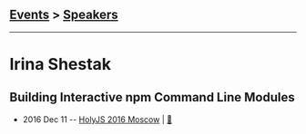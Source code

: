 ## [Events](../README.md) > [Speakers](../speakers.md)
---

# Irina Shestak

## Building Interactive npm Command Line Modules
- 2016 Dec 11 -- [HolyJS 2016 Moscow](https://www.youtube.com/watch?v=X5f2_6jPoOc)  | [:notebook:](https://lrlna.github.io/holyjs-2016/#0)  
